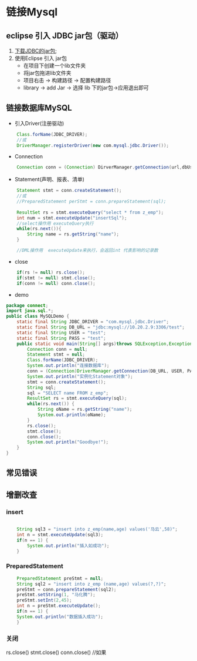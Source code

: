 # 链接Mysql

## eclipse 引入 JDBC jar包（驱动）

1. [下载JDBC的jar包](mysql-connector-java-5.1.39-bin.jar);
2. 使用Eclipse 引入 jar包
    * 在项目下创建一个lib文件夹
    * 将jar包拖进lib文件夹
    * 项目右击 -> 构建路径 -> 配置构建路径 
    * library -> add Jar -> 选择 lib 下的jar包->应用退出即可

## 链接数据库MySQL


* 引入Driver(注册驱动)

```java
    Class.forName(JDBC_DRIVER);
    //或
    DriverManager.registerDriver(new com.mysql.jdbc.Driver());
```


* Connection

```java
    Connection conn = (Connection) DirverManager.getConnection(url,dbUser,dbPassword);
```
* Statement(声明、报表、清单)

```java
    Statement stmt = conn.createStatement();
    //或
    //PreparedStatement perStmt = conn.prepareStatement(sql);
    
    ResultSet rs = stmt.executeQuery("select * from z_emp");
    int num = stmt.executeUpdate("insertSql");
    //select操作用 executeQuery执行
    while(rs.next()){
        String name = rs.getString("name");
    }

    //DML操作用  executeUpdate来执行，会返回int 代表影响的记录数
```

* close

```java
    if(rs != null) rs.close();
    if(stmt != null) stmt.close();
    if(conn != null) conn.close();
```

* demo

```java
package connect;
import java.sql.*;
public class MySQLDemo {
	static final String JDBC_DRIVER = "com.mysql.jdbc.Driver";
	static final String DB_URL = "jdbc:mysql://10.20.2.9:3306/test";
	static final String USER = "test";
    static final String PASS = "test";
    public static void main(String[] args)throws SQLException,Exception {
    	Connection conn = null;
    	Statement stmt = null;
    	Class.forName(JDBC_DRIVER);
    	System.out.println("连接数据库");
    	conn = (Connection)DriverManager.getConnection(DB_URL, USER, PASS);
    	System.out.println("实例化Statement对象");
    	stmt = conn.createStatement();
    	String sql;
    	sql = "SELECT name FROM z_emp";
    	ResultSet rs = stmt.executeQuery(sql);
    	while(rs.next()) {
    		String oName = rs.getString("name");
    		System.out.println(oName);
    	}
    	rs.close();
    	stmt.close();
    	conn.close();
    	System.out.println("Goodbye!");
    }
}
```

## 常见错误


## 增删改查

### insert

```java

    String sql3 = "insert into z_emp(name,age) values('马云',58)";
    int n = stmt.executeUpdate(sql3);
    if(n == 1) {
        System.out.println("插入如成功");
    }
```
### PreparedStatement

```java
    PreparedStatement preStmt = null;
    String sql2 = "insert into z_emp (name,age) values(?,?)";
    preStmt = conn.prepareStatement(sql2);
    preStmt.setString(1, "马化腾");
    preStmt.setInt(2,45);
    int n = preStmt.executeUpdate();
    if(n == 1) {
    System.out.println("数据插入成功");
    }
```


### 关闭

rs.close()
stmt.close()
conn.close() //如果





